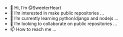 - 👋 Hi, I’m @SweeterHeart
- 👀 I’m interested in make public repositories ...
- 🌱 I’m currently learning python/django and nodejs ...
- 💞️ I’m looking to collaborate on public repositories ...
- 📫 How to reach me ...

<!---
SweeterHeart/SweeterHeart is a ✨ special ✨ repository because its `README.md` (this file) appears on your GitHub profile.
You can click the Preview link to take a look at your changes.
--->
